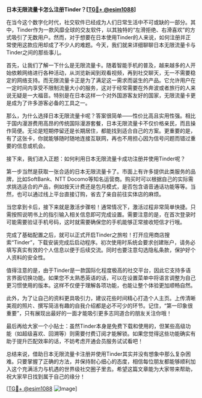 **日本无限流量卡怎么注册Tinder？[[TG💪+ @esim1088](https://t.me/s/esim1088)]**

在当今这个数字化时代，社交软件已经成为人们日常生活中不可或缺的一部分。其中，Tinder作为一款风靡全球的交友软件，以其独特的“左滑拒绝、右滑喜欢”的方式吸引了无数用户。然而，对于想要在日本使用Tinder的人来说，如何注册并正常使用这款应用却成了不少人的难题。今天，我们就来详细聊聊日本无限流量卡与Tinder之间的那些事儿。

首先，让我们了解一下什么是无限流量卡。随着智能手机的普及，越来越多的人开始依赖网络进行各种活动，从浏览新闻到观看视频，再到社交聊天，无一不需要稳定的网络支持。而无限流量卡正是为了满足这一需求而诞生的产品。它允许用户在一定时间内享受不限制流量大小的服务，这对于经常需要在外奔波或者旅行的人来说无疑是一大福音。特别是在日本这样一个对外国游客友好的国家，无限流量卡更是成为了许多游客必备的工具之一。

那么，为什么选择日本无限流量卡呢？答案很简单——性价比高且实用性强。相比于国内漫游费用高昂的传统国际漫游套餐，日本无限流量卡不仅价格亲民，而且操作简便。无论是短期停留还是长期居住，都能找到适合自己的方案。更重要的是，有了这张卡，你就能够随时随地连接互联网，再也不用担心因为信号问题而错过重要的信息或机会。

接下来，我们进入正题：如何利用日本无限流量卡成功注册并使用Tinder呢？

第一步当然是获取一张合适的日本无限流量卡了。市面上有许多提供此类服务的品牌，比如SoftBank、NTT Docomo等知名运营商。购买时可以根据自己的实际需求挑选适合的产品，例如按天计费还是包月模式，是否包含语音通话功能等等。当然，也可以通过线上平台直接订购，省去了亲自前往实体店的麻烦。

当您拿到卡后，接下来就是激活步骤啦！通常情况下，激活过程非常简单快捷。只需按照说明书上的指引输入相关信息即可完成设置。需要注意的是，在首次登录时可能需要验证手机号码，这时就需要确保您的手机能够正常接收短信才行哦。

完成了基础配置之后，就可以正式开启Tinder之旅啦！打开应用商店搜索“Tinder”，下载安装完成后启动程序。初次使用时系统会要求创建账户，请务必填写真实有效的个人信息以便于后续交流。同时也要注意勾选隐私条款，保护好个人资料的安全性。

值得注意的是，由于Tinder是一款国际化程度极高的社交平台，因此它支持多语言界面切换功能。如果您不太熟悉英语的话，可以在设置菜单中将语言调整为自己更习惯使用的版本。这样不仅便于理解各项功能，也能让整个体验更加顺畅自然。

此外，为了让自己的资料更具吸引力，建议花些时间精心打造个人主页。上传清晰美观的照片、撰写简洁有趣的自我介绍都是必不可少的环节。记住，“第一印象很重要”，只有展现出最好的一面才能吸引更多志同道合的朋友关注你哦！

最后再给大家一个小贴士：虽然Tinder本身是免费下载和使用的，但某些高级功能（如超级喜欢、回溯等）则需要付费订阅才能解锁。如果您觉得这些功能确实有助于提升匹配效率的话，不妨考虑开通会员服务试试看吧！

总结来说，借助日本无限流量卡注册并使用Tinder其实并没有想象中那么复杂困难。只要掌握了正确的方法，并保持耐心细心的态度，相信每位朋友都能够顺利加入这个充满活力与机遇的世界级社交圈子里去。希望这篇文章能为大家带来帮助，祝大家早日找到属于自己的缘分！

[[TG💪+ @esim1088](https://t.me/s/esim1088) ![Image](https://i.postimg.cc/4NQfJmqS/Snipaste-2025-05-13-00-14-12.png)]
